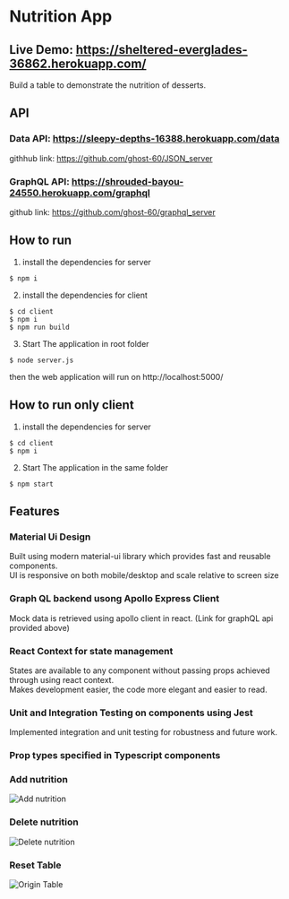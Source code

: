 # Nutrition App 

## Live Demo: https://sheltered-everglades-36862.herokuapp.com/

Build a table to demonstrate the nutrition of desserts. <br />

## API
### Data API: https://sleepy-depths-16388.herokuapp.com/data  <br />
githhub link: https://github.com/ghost-60/JSON_server

### GraphQL API: https://shrouded-bayou-24550.herokuapp.com/graphql  <br />
github link: https://github.com/ghost-60/graphql_server

## How to run
1. install the dependencies for server
```
$ npm i 
```
2. install the dependencies for client
```
$ cd client
$ npm i 
$ npm run build
```
3. Start The application in root folder
```
$ node server.js
```
then the web application will run on http://localhost:5000/

## How to run only client
1. install the dependencies for server
```
$ cd client
$ npm i 
```
2. Start The application in the same folder
```
$ npm start
```

## Features
### Material Ui Design
Built using modern material-ui library which provides fast and reusable components. <br/>
UI is responsive on both mobile/desktop and scale relative to screen size
### Graph QL backend usong Apollo Express Client
Mock data is retrieved using apollo client in react. (Link for graphQL api provided above)
### React Context for state management
States are available to any component without passing props achieved through using react context. <br/>
Makes development easier, the code more elegant and easier to read.

### Unit and Integration Testing on components using Jest
Implemented integration and unit testing for robustness and future work.
### Prop types specified in Typescript components

### Add nutrition 
![Add nutrition](https://github.com/ghost-60/nutritionapp/blob/main/add%20page.png "add nutrition")

### Delete nutrition 
![Delete nutrition](https://github.com/ghost-60/nutritionapp/blob/main/delete.png "delete nutrition")

### Reset Table
![Origin Table](https://github.com/ghost-60/nutritionapp/blob/main/home%20page.png "origin table")
